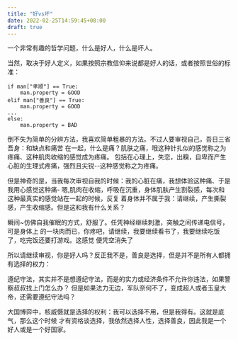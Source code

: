 ```yaml
---
title: "好vs坏"
date: 2022-02-25T14:59:45+08:00
draft: true
---
```


一个非常有趣的哲学问题，什么是好人，什么是坏人。

当然，取决于好人定义，如果按照宗教信仰来说都是好人的话，或者按照世俗的标准：
```
if man["孝顺"] == True:
    man.property = GOOD
elif man["善良"] == True:
    man.property = GOOD
...
else:
    man.property = BAD
```
倒不失为简单的分辨方法，我喜欢简单粗暴的方法。不过人要审视自己，吾日三省吾身：和缺点和痛苦
在一起，什么是痛？肌肤之痛，哦这种针扎似的感觉称之为疼痛、这种肌肉收缩的感觉成为疼痛。
包括在心理上，失恋，出糗，自卑而产生心脏的生理式疼痛，强烈且尖锐--这种感觉称之为疼痛。

但是神奇的是，当我每次审视自我的时候：我的心脏在痛，我想体验这种痛、于是我用心感觉这种痛-
嗯,肌肉在收缩，呼吸在沉重，身体肌肤产生割裂感，每次和这种最真实的感觉站在一起的时候，反复
着身体并不属于我：请继续，产生撕裂感，产生收缩感。但是这和我有什么关系？

瞬间~仿佛自我催眠的方式，舒服了。任凭神经继续刺激，突触之间传递电信号，可是身体上
的一块肉而已，你疼吧，请继续，我要继续看书了，我要继续吃饭了，吃完饭还要打游戏。这感觉
便凭空消失了

所以请继续审视，你是好人吗？反正我不是，善良是选择，但是并不是所有人都拥有选择的权力：

遵纪守法，其实并不是想遵纪守法，而是的实力或经济条件不允许你违法，如果警察叔叔找上门怎么办？
但是如果法力无边，军队奈何不了，变成超人或者玉皇大帝，还需要遵纪守法吗？

大国博弈中，核威慑就是选择的权利：我可以选择不用，但是我得有。这就是底气，那么这个时候
才有资格谈选择，我依然选择人性，选择善良，因此我是一个好人或是一个好国家。


